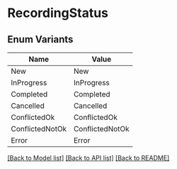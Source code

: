 # RecordingStatus

## Enum Variants

| Name | Value |
|---- | -----|
| New | New |
| InProgress | InProgress |
| Completed | Completed |
| Cancelled | Cancelled |
| ConflictedOk | ConflictedOk |
| ConflictedNotOk | ConflictedNotOk |
| Error | Error |


[[Back to Model list]](../README.md#documentation-for-models) [[Back to API list]](../README.md#documentation-for-api-endpoints) [[Back to README]](../README.md)


